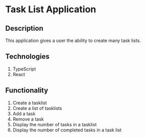 # Task List Application

## Description

This application gives a user the ability to create many task lists. 

## Technologies
1. TypeScript
2. React

## Functionality

1. Create a tasklist
2. Create a list of tasklists
3. Add a task
4. Remove a task
5. Display the number of tasks in a tasklist
6. Display the number of completed tasks in a task list
